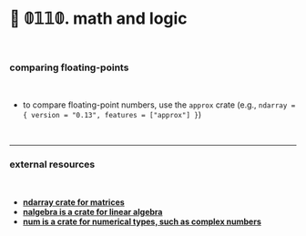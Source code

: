 # 🦀 𝟘𝟙𝟙𝟘. math and logic

<br>

### comparing floating-points

<br>

* to compare floating-point numbers, use the `approx` crate (e.g., `ndarray = { version = "0.13", features = ["approx"] }`)

<br>

---

### external resources

<br>

* **[ndarray crate for matrices](https://docs.rs/ndarray/0.15.6/ndarray/index.html)**
* **[nalgebra is a crate for linear algebra](https://docs.rs/nalgebra/0.32.3/nalgebra/index.html)**
* **[num is a crate for numerical types, such as complex numbers](https://autumnai.github.io/cuticula/num/index.html)**